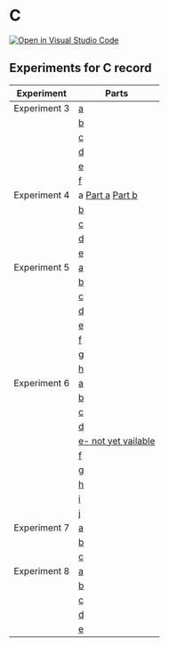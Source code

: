 # C


[![Open in Visual Studio Code](https://open.vscode.dev/badges/open-in-vscode.svg)](https://open.vscode.dev/larymak/Python-project-Scripts)

## Experiments for C record


| Experiment                                                                                                                                | Parts                                                  |
| -------------------------------------------------------------------------------------------------------------------------------------- | ------------------------------------------------------- |
| Experiment 3| [a](https://github.com/chileau/C/blob/master/add.c)|
|| [b](https://github.com/chileau/C/blob/master/area_circle.c)|
|| [c](https://github.com/chileau/C/blob/master/arith_exp.c)|
|| [d](https://github.com/chileau/C/blob/master/tax.c)|
|| [e](https://github.com/chileau/C/blob/master/reverse.c)|
|| [f](https://github.com/chileau/C/blob/master/notes.c)|
|Experiment 4| a [Part a](https://github.com/chileau/C/blob/master/exp4.c) [Part b](https://github.com/chileau/C/blob/master/exp4b.c)|
|| [b](https://github.com/chileau/C/blob/master/quad.c)|
|| [c](https://github.com/chileau/C/blob/master/triangle.c)|
|| [d](https://github.com/chileau/C/blob/master/maxthree.c)|
|| [e](https://github.com/chileau/C/blob/master/bill.c)|
| Experiment 5| [a](https://github.com/chileau/C/blob/master/mult2.c)|
|| [b](https://github.com/chileau/C/blob/master/squaretable.c)|
|| [c](https://github.com/chileau/C/blob/master/sum_srs.c)|
|| [d](https://github.com/chileau/C/blob/master/max_srs.c)|
|| [e](https://github.com/chileau/C/blob/master/avg_srs.c)|
|| [f](https://github.com/chileau/C/blob/master/sq_sum.c)|
|| [g](https://github.com/chileau/C/blob/master/pow_2.c)|
|| [h](https://github.com/chileau/C/blob/master/fact.c)|
| Experiment 6| [a](https://github.com/chileau/C/blob/master/dig_do_wh.c)|
|| [b](https://github.com/chileau/C/blob/master/fizzbuzz.c)|
|| [c](https://github.com/chileau/C/blob/master/for_fact.c)|
|| [d](https://github.com/chileau/C/blob/master/fibonacci.c)|
|| [e- not yet vailable]()|
|| [f](https://github.com/chileau/C/blob/master/earnings.c)|
|| [g](https://github.com/chileau/C/blob/master/rect_star.c)|
|| [h](https://github.com/chileau/C/blob/master/star_triangle.c)|
|| [i](https://github.com/chileau/C/blob/master/floyd.c)|
|| [j](https://github.com/chileau/C/blob/master/prime_check.c)|
| Experiment 7| [a](https://github.com/chileau/C/blob/master/arm_check.c)|
|| [b]()|
|| [c]()|
| Experiment 8| [a]()|
|| [b]()|
|| [c]()|
|| [d]()|
|| [e]()|
